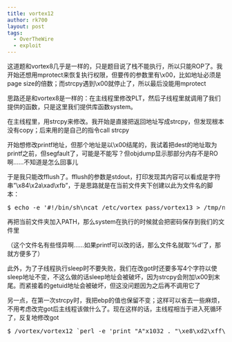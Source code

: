 ```yaml
---
title: vortex12
author: rk700
layout: post
tags:
  - OverTheWire
  - exploit
---
```

这道题和vortex8几乎是一样的，只是题目说了栈不能执行，所以只能ROP了。我开始还想用mprotect来恢复执行权限，但要传的参数里有\x00，比如地址必须是page size的倍数；而strcpy遇到\x00就停止了，所以最后没能用mprotect

思路还是和vortex8是一样的：在主线程里修改PLT，然后子线程里就调用了我们提供的函数，只是这里我们提供库函数system。

在主线程里，用strcpy来修改。我开始是直接把返回地址写成strcpy，但发现根本没有copy；后来用的是自己的指令call strcpy

开始想修改printf地址，但那个地址是以\x00结尾的，我试着把dest的地址取为printf之前，但segfault了，可能是不能写？但objdump显示那部分内存不是RO啊……不知道是怎么回事儿

于是我只能改fflush了。fflush的参数是stdout，打印发现其内容可以看成是字符串&#8221;\x84\x2a\xad\xfb&#8221;，于是思路就是在当前文件夹下创建以此为文件名的脚本： 

<pre>$ echo -e '#!/bin/sh\ncat /etc/vortex_pass/vortex13 > /tmp/nabla/123' > `perl -e 'print "\x84\x2a\xad\xfb"'`</pre>

再把当前文件夹加入PATH，那么system在执行的时候就会把密码保存到我们的文件里

（这个文件名有些怪异啊……如果printf可以改的话，那么文件名就取&#8217;%d&#8217;了，那就方便多了）

此外，为了子线程执行sleep时不要失败，我们在改got时还要多写4个字符以使sleep地址不变，不这么做的话sleep地址会被破坏，因为strcpy会附加\x00到末尾。而紧接着的getuid地址会被破坏，但这没问题因为之后再不调用它了

另一点，在第一次strcpy时，我把ebp的值也保留不变；这样可以省去一些麻烦，不用考虑改完got后主线程该做什么了。现在这样的话，主线程相当于进入死循环了，反复地修改got 

<pre>$ /vortex/vortex12 `perl -e 'print "A"x1032 . "\xe8\xd2\xff\xff" . "\x19\x86\x04\x08" . "\x04\xa0\x04\x08" . "\xf8\xd2\xff\xff" . "\x30\x2e\xfc\xf7\xd0\x48\xec\xf7"'`</pre>
